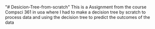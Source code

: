 "# Desicion-Tree-from-scratch" 
This is a Assignment from the course Compsci 361 in uoa where I had to make a decision tree by scratch to process data and using the decision tree to predict the outcomes of the data

